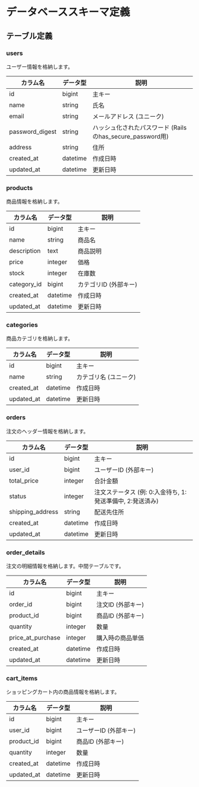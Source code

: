 # データベーススキーマ定義

## テーブル定義

### users
ユーザー情報を格納します。

| カラム名 | データ型 | 説明 |
| --- | --- | --- |
| id | bigint | 主キー |
| name | string | 氏名 |
| email | string | メールアドレス (ユニーク) |
| password_digest | string | ハッシュ化されたパスワード (Railsのhas_secure_password用) |
| address | string | 住所 |
| created_at | datetime | 作成日時 |
| updated_at | datetime | 更新日時 |

### products
商品情報を格納します。

| カラム名 | データ型 | 説明 |
| --- | --- | --- |
| id | bigint | 主キー |
| name | string | 商品名 |
| description | text | 商品説明 |
| price | integer | 価格 |
| stock | integer | 在庫数 |
| category_id | bigint | カテゴリID (外部キー) |
| created_at | datetime | 作成日時 |
| updated_at | datetime | 更新日時 |

### categories
商品カテゴリを格納します。

| カラム名 | データ型 | 説明 |
| --- | --- | --- |
| id | bigint | 主キー |
| name | string | カテゴリ名 (ユニーク) |
| created_at | datetime | 作成日時 |
| updated_at | datetime | 更新日時 |

### orders
注文のヘッダー情報を格納します。

| カラム名 | データ型 | 説明 |
| --- | --- | --- |
| id | bigint | 主キー |
| user_id | bigint | ユーザーID (外部キー) |
| total_price | integer | 合計金額 |
| status | integer | 注文ステータス (例: 0:入金待ち, 1:発送準備中, 2:発送済み) |
| shipping_address | string | 配送先住所 |
| created_at | datetime | 作成日時 |
| updated_at | datetime | 更新日時 |

### order_details
注文の明細情報を格納します。中間テーブルです。

| カラム名 | データ型 | 説明 |
| --- | --- | --- |
| id | bigint | 主キー |
| order_id | bigint | 注文ID (外部キー) |
| product_id | bigint | 商品ID (外部キー) |
| quantity | integer | 数量 |
| price_at_purchase | integer | 購入時の商品単価 |
| created_at | datetime | 作成日時 |
| updated_at | datetime | 更新日時 |

### cart_items
ショッピングカート内の商品情報を格納します。

| カラム名 | データ型 | 説明 |
| --- | --- | --- |
| id | bigint | 主キー |
| user_id | bigint | ユーザーID (外部キー) |
| product_id | bigint | 商品ID (外部キー) |
| quantity | integer | 数量 |
| created_at | datetime | 作成日時 |
| updated_at | datetime | 更新日時 |

